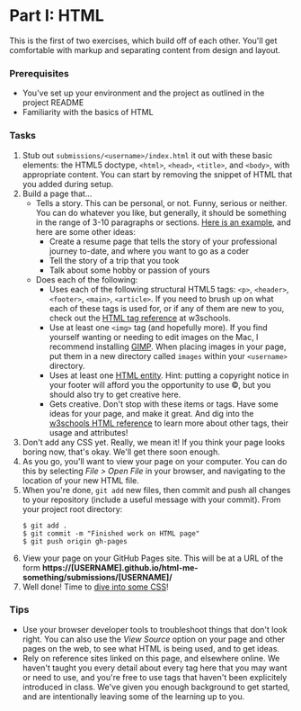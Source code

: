 # Part I: HTML

This is the first of two exercises, which build off of each other. You'll get comfortable with markup and separating content from design and layout.

### Prerequisites
* You've set up your environment and the project as outlined in the project README
* Familiarity with the basics of HTML

### Tasks

1. Stub out `submissions/<username>/index.html` it out with these basic elements: the HTML5 doctype, `<html>`, `<head>`, `<title>`, and `<body>`, with appropriate content. You can start by removing the snippet of HTML that you added during setup.
2. Build a page that...
	* Tells a story. This can be personal, or not. Funny, serious or neither. You can do whatever you like, but generally, it should be something in the range of 3-10 paragraphs or sections. [Here is an example](http://education.launchcode.org/html-me-something/submissions/chrisbay/index-nocss.html), and here are some other ideas:
		- Create a resume page that tells the story of your professional journey to-date, and where you want to go as a coder
		- Tell the story of a trip that you took
		- Talk about some hobby or passion of yours
	* Does each of the following:
		- Uses each of the following structural HTML5 tags: `<p>`, `<header>`, `<footer>`, `<main>`, `<article>`. If you need to brush up on what each of these tags is used for, or if any of them are new to you, check out the [HTML tag reference](http://www.w3schools.com/tags/default.asp) at w3schools.
		- Use at least one `<img>` tag (and hopefully more). If you find yourself wanting or needing to edit images on the Mac, I recommend installing [GIMP](http://www.gimp.org/downloads/). When placing images in your page, put them in a new directory called `images` within your `<username>` directory.
		- Uses at least one [HTML entity](http://www.w3schools.com/html/html_entities.asp). Hint: putting a copyright notice in your footer will afford you the opportunity to use &copy;, but you should also try to get creative here.
		- Gets creative. Don't stop with these items or tags. Have some ideas for your page, and make it great. And dig into the [w3schools HTML reference](http://www.w3schools.com/tags/default.asp) to learn more about other tags, their usage and attributes!
3. Don't add any CSS yet. Really, we mean it! If you think your page looks boring now, that's okay. We'll get there soon enough.
4. As you go, you'll want to view your page on your computer. You can do this by selecting *File > Open File* in your browser, and navigating to the location of your new HTML file.
5. When you're done, `git add` new files, then commit and push all changes to your repository (include a useful message with your commit). From your project root directory:
	```
	$ git add .
	$ git commit -m "Finished work on HTML page"
	$ git push origin gh-pages
	```
6. View your page on your GitHub Pages site. This will be at a URL of the form **https://[USERNAME].github.io/html-me-something/submissions/[USERNAME]/**
7. Well done! Time to [dive into some CSS](https://github.com/LaunchCodeEducation/html-me-something/tree/gh-pages/css)!

### Tips
* Use your browser developer tools to troubleshoot things that don't look right. You can also use the *View Source* option on your page and other pages on the web, to see what HTML is being used, and to get ideas.
* Rely on reference sites linked on this page, and elsewhere online. We haven't taught you every detail about every tag here that you may want or need to use, and you're free to use tags that haven't been explicitely introduced in class. We've given you enough background to get started, and are intentionally leaving some of the learning up to you.
